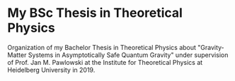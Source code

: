 # My BSc Thesis in Theoretical Physics
Organization of my Bachelor Thesis in Theoretical Physics about "Gravity-Matter Systems in Asymptotically Safe Quantum Gravity" under supervision of Prof. Jan M. Pawlowski at the Institute for Theoretical Physics at Heidelberg University in 2019. 




